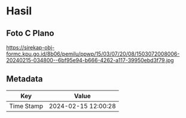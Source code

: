 # Hasil

## Foto C Plano

https://sirekap-obj-formc.kpu.go.id/8b06/pemilu/ppwp/15/03/07/20/08/1503072008006-20240215-034800--6bf95e94-b666-4262-a117-39950ebd3f79.jpg


## Metadata

| Key        | Value               |
| ---------- | ------------------- |
| Time Stamp | 2024-02-15 12:00:28 |



